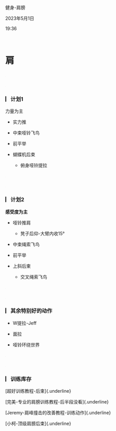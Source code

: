 健身-肩膀

2023年5月1日

19:36

 

**肩**
======

![](../../../../assets/004_健身-肩膀_000.png)

![](../../../../assets/004_健身-肩膀_000.png)

### **▏​计划1**

力量为主

-   实力推

-   中束哑铃飞鸟

-   前平举

-   蝴蝶机后束

    -   俯身哑铃提拉

![](../../../../assets/004_健身-肩膀_000.png)

![](../../../../assets/004_健身-肩膀_000.png)

### **▏​计划2**

**感受度为主**

-   哑铃推肩

    -   凳子后仰-大臂内收15°

-   中束绳索飞鸟

-   前平举

-   上斜后束

    -   交叉绳索飞鸟

![](../../../../assets/004_健身-肩膀_000.png)

![](../../../../assets/004_健身-肩膀_000.png)

### **▏​其余特别好的动作**

-   W提拉-Jeff

-   面拉

-   哑铃环绕世界

![](../../../../assets/004_健身-肩膀_000.png)

![](../../../../assets/004_健身-肩膀_000.png)

### **▏​训练库存**

[超好训练教程-后束]{.underline}

[完美-专业的肩膀训练教程-后半段没看]{.underline}

[Jeremy-肩峰撞击的改善教程-训练动作]{.underline}

[小柯-顶级肩膀后束]{.underline}

